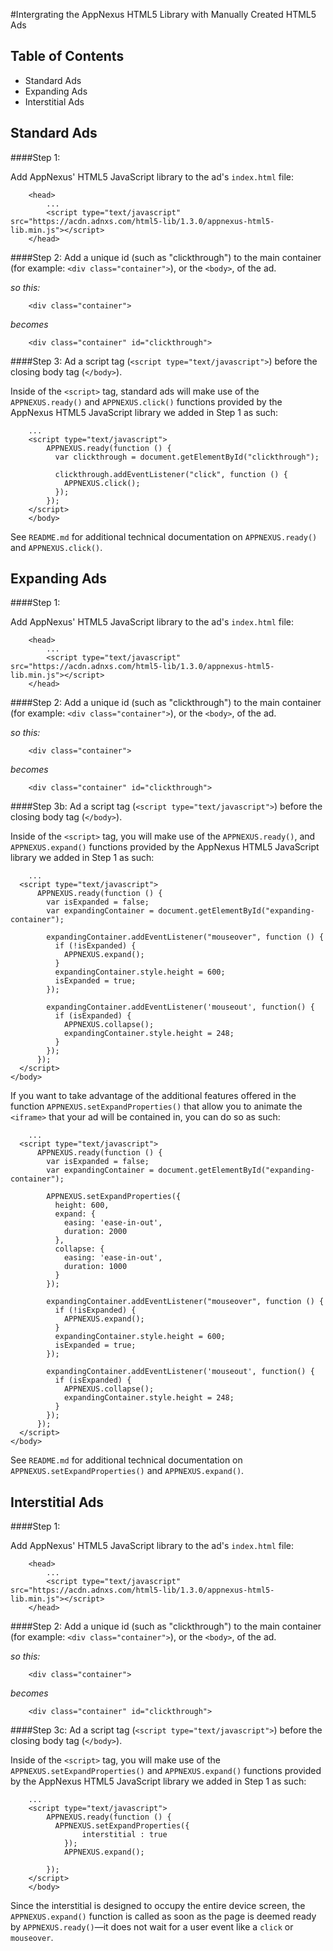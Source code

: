 #Intergrating the AppNexus HTML5 Library with Manually Created HTML5 Ads

## Table of Contents
- Standard Ads
- Expanding Ads
- Interstitial Ads

## Standard Ads
####Step 1:

Add AppNexus' HTML5 JavaScript library to the ad's `index.html` file:

```	
	<head>
		...
		<script type="text/javascript" src="https://acdn.adnxs.com/html5-lib/1.3.0/appnexus-html5-lib.min.js"></script>
	</head>
```

####Step 2:
Add a unique id (such as "clickthrough") to the main container (for example: `<div class="container">`), or the `<body>`, of the ad.

_so this:_

```
	<div class="container">
```
_becomes_

```
	<div class="container" id="clickthrough">
```

####Step 3:
Ad a script tag (`<script type="text/javascript">`) before the closing body tag (`</body>`).

Inside of the `<script>` tag, standard ads will make use of the `APPNEXUS.ready()` and `APPNEXUS.click()` functions provided by the AppNexus HTML5 JavaScript library we added in Step 1 as such:

```	
	...
    <script type="text/javascript">
        APPNEXUS.ready(function () {
          var clickthrough = document.getElementById("clickthrough");

          clickthrough.addEventListener("click", function () {
            APPNEXUS.click();
          });
        });
    </script>
    </body>
```

See `README.md` for additional technical documentation on `APPNEXUS.ready()` and `APPNEXUS.click()`. 

## Expanding Ads
####Step 1:

Add AppNexus' HTML5 JavaScript library to the ad's `index.html` file:

```	
	<head>
		...
		<script type="text/javascript" src="https://acdn.adnxs.com/html5-lib/1.3.0/appnexus-html5-lib.min.js"></script>
	</head>
```

####Step 2:
Add a unique id (such as "clickthrough") to the main container (for example: `<div class="container">`), or the `<body>`, of the ad.

_so this:_

```
	<div class="container">
```
_becomes_

```
	<div class="container" id="clickthrough">
```

####Step 3b:
Ad a script tag (`<script type="text/javascript">`) before the closing body tag (`</body>`).

Inside of the `<script>` tag, you will make use of the `APPNEXUS.ready()`, and `APPNEXUS.expand()` functions provided by the AppNexus HTML5 JavaScript library we added in Step 1 as such:

```	
	...
  <script type="text/javascript">
      APPNEXUS.ready(function () {
        var isExpanded = false;
        var expandingContainer = document.getElementById("expanding-container");

        expandingContainer.addEventListener("mouseover", function () {
          if (!isExpanded) { 
            APPNEXUS.expand();
          }
          expandingContainer.style.height = 600;
          isExpanded = true;
        });

        expandingContainer.addEventListener('mouseout', function() {
          if (isExpanded) {
            APPNEXUS.collapse();
            expandingContainer.style.height = 248;
          }
        });
      });
  </script>
</body>
```


If you want to take advantage of the additional features offered in the function `APPNEXUS.setExpandProperties()` that allow you to animate the `<iframe>` that your ad will be contained in, you can do so as such:

```	
	...
  <script type="text/javascript">
      APPNEXUS.ready(function () {
        var isExpanded = false;
        var expandingContainer = document.getElementById("expanding-container");

        APPNEXUS.setExpandProperties({
          height: 600,
          expand: {
            easing: 'ease-in-out',
            duration: 2000
          },
          collapse: {
            easing: 'ease-in-out',
            duration: 1000
          }
        });

        expandingContainer.addEventListener("mouseover", function () {
          if (!isExpanded) { 
            APPNEXUS.expand();
          }
          expandingContainer.style.height = 600;
          isExpanded = true;
        });

        expandingContainer.addEventListener('mouseout', function() {
          if (isExpanded) {
            APPNEXUS.collapse();
            expandingContainer.style.height = 248;
          }
        });
      });
  </script>
</body>
```
See `README.md` for additional technical documentation on `APPNEXUS.setExpandProperties()` and `APPNEXUS.expand()`. 

## Interstitial Ads
####Step 1:

Add AppNexus' HTML5 JavaScript library to the ad's `index.html` file:

```	
	<head>
		...
		<script type="text/javascript" src="https://acdn.adnxs.com/html5-lib/1.3.0/appnexus-html5-lib.min.js"></script>
	</head>
```

####Step 2:
Add a unique id (such as "clickthrough") to the main container (for example: `<div class="container">`), or the `<body>`, of the ad.

_so this:_

```
	<div class="container">
```
_becomes_

```
	<div class="container" id="clickthrough">
```

####Step 3c:
Ad a script tag (`<script type="text/javascript">`) before the closing body tag (`</body>`).

Inside of the `<script>` tag, you will make use of the `APPNEXUS.setExpandProperties()` and `APPNEXUS.expand()` functions provided by the AppNexus HTML5 JavaScript library we added in Step 1 as such:

```	
	...
    <script type="text/javascript">
        APPNEXUS.ready(function () {
          APPNEXUS.setExpandProperties({
    			interstitial : true
  			});
			APPNEXUS.expand();

        });
    </script>
    </body>
```

Since the interstitial is designed to occupy the entire device screen, the `APPNEXUS.expand()` function is called as soon as the page is deemed ready by `APPNEXUS.ready()`—it does not wait for a user event like a `click` or `mouseover`.
